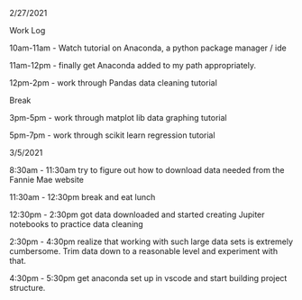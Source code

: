2/27/2021

Work Log

10am-11am - Watch tutorial on Anaconda, a python package manager / ide

11am-12pm - finally get Anaconda added to my path appropriately.

12pm-2pm - work through Pandas data cleaning tutorial

Break

3pm-5pm - work through matplot lib data graphing tutorial

5pm-7pm - work through scikit learn regression tutorial

3/5/2021

8:30am - 11:30am try to figure out how to download data needed from the Fannie Mae website 

11:30am - 12:30pm break and eat lunch 

12:30pm - 2:30pm got data downloaded and started creating Jupiter notebooks to practice data cleaning 

2:30pm - 4:30pm realize that working with such large data sets is extremely cumbersome. Trim data down to a reasonable level and experiment with that. 

4:30pm - 5:30pm get anaconda set up in vscode and start building project structure. 

